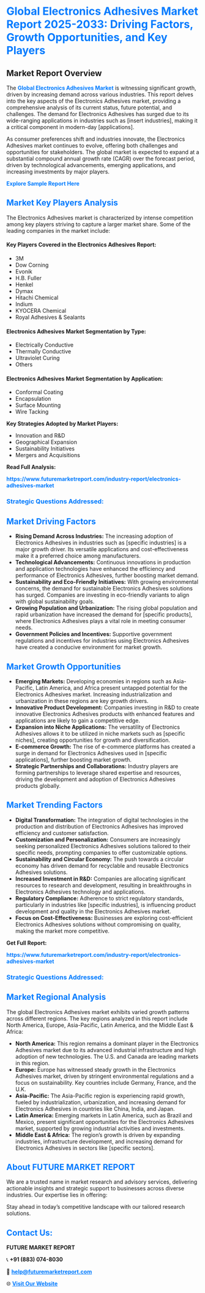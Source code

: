 <h1 style="color: #007BFF;">Global Electronics Adhesives Market Report 2025-2033: Driving Factors, Growth Opportunities, and Key Players</h1>

<section id="overview">
<h2>Market Report Overview</h2>
<p>The <a href="https://www.futuremarketreport.com/industry-report/electronics-adhesives-market" style="color: #007BFF; text-decoration: none;"><strong>Global Electronics Adhesives Market</strong></a> is witnessing significant growth, driven by increasing demand across various industries. This report delves into the key aspects of the Electronics Adhesives market, providing a comprehensive analysis of its current status, future potential, and challenges. The demand for Electronics Adhesives has surged due to its wide-ranging applications in industries such as [insert industries], making it a critical component in modern-day [applications].</p>
<p>As consumer preferences shift and industries innovate, the Electronics Adhesives market continues to evolve, offering both challenges and opportunities for stakeholders. The global market is expected to expand at a substantial compound annual growth rate (CAGR) over the forecast period, driven by technological advancements, emerging applications, and increasing investments by major players.</p>
</section>

<section id="overview">
<p><a href="https://www.futuremarketreport.com/request-sample/reportId=54443" style="color: #007BFF; text-decoration: none;"><strong>Explore Sample Report Here</strong></a></p>
</section>

<section id="key-players">
<h2 style="color: #007BFF;">Market Key Players Analysis</h2>
<p>The Electronics Adhesives market is characterized by intense competition among key players striving to capture a larger market share. Some of the leading companies in the market include:</p>
<h4>Key Players Covered in the Electronics Adhesives Report:</h4>
<ul><li>3M</li><li>Dow Corning</li><li>Evonik</li><li>H.B. Fuller</li><li>Henkel</li><li>Dymax</li><li>Hitachi Chemical</li><li>Indium</li><li>KYOCERA Chemical</li><li>Royal Adhesives &amp; Sealants</li></ul>
<h4>Electronics Adhesives Market Segmentation by Type:</h4>
<ul><li>Electrically Conductive</li><li>Thermally Conductive</li><li>Ultraviolet Curing</li><li>Others</li></ul>

<h4>Electronics Adhesives Market Segmentation by Application:</h4>
<ul><li>Conformal Coating</li><li>Encapsulation</li><li>Surface Mounting</li><li>Wire Tacking</li></ul>
<p><strong>Key Strategies Adopted by Market Players:</strong></p>
<ul>
<li>Innovation and R&D</li>
<li>Geographical Expansion</li>
<li>Sustainability Initiatives</li>
<li>Mergers and Acquisitions</li>
</ul>
</section>

<section>
<p><strong>Read Full Analysis: </strong></p><a href="https://www.futuremarketreport.com/industry-report/electronics-adhesives-market" style="color: #007BFF; text-decoration: none;"><strong>https://www.futuremarketreport.com/industry-report/electronics-adhesives-market</strong></a>
<h3 style="color: #007BFF;">Strategic Questions Addressed:</h3>
</section>

<section id="driving-factors">
<h2 style="color: #007BFF;">Market Driving Factors</h2>
<ul>
<li><strong>Rising Demand Across Industries:</strong> The increasing adoption of Electronics Adhesives in industries such as [specific industries] is a major growth driver. Its versatile applications and cost-effectiveness make it a preferred choice among manufacturers.</li>
<li><strong>Technological Advancements:</strong> Continuous innovations in production and application technologies have enhanced the efficiency and performance of Electronics Adhesives, further boosting market demand.</li>
<li><strong>Sustainability and Eco-Friendly Initiatives:</strong> With growing environmental concerns, the demand for sustainable Electronics Adhesives solutions has surged. Companies are investing in eco-friendly variants to align with global sustainability goals.</li>
<li><strong>Growing Population and Urbanization:</strong> The rising global population and rapid urbanization have increased the demand for [specific products], where Electronics Adhesives plays a vital role in meeting consumer needs.</li>
<li><strong>Government Policies and Incentives:</strong> Supportive government regulations and incentives for industries using Electronics Adhesives have created a conducive environment for market growth.</li>
</ul>
</section>

<section id="growth-opportunities">
<h2 style="color: #007BFF;">Market Growth Opportunities</h2>
<ul>
<li><strong>Emerging Markets:</strong> Developing economies in regions such as Asia-Pacific, Latin America, and Africa present untapped potential for the Electronics Adhesives market. Increasing industrialization and urbanization in these regions are key growth drivers.</li>
<li><strong>Innovative Product Development:</strong> Companies investing in R&D to create innovative Electronics Adhesives products with enhanced features and applications are likely to gain a competitive edge.</li>
<li><strong>Expansion into Niche Applications:</strong> The versatility of Electronics Adhesives allows it to be utilized in niche markets such as [specific niches], creating opportunities for growth and diversification.</li>
<li><strong>E-commerce Growth:</strong> The rise of e-commerce platforms has created a surge in demand for Electronics Adhesives used in [specific applications], further boosting market growth.</li>
<li><strong>Strategic Partnerships and Collaborations:</strong> Industry players are forming partnerships to leverage shared expertise and resources, driving the development and adoption of Electronics Adhesives products globally.</li>
</ul>
</section>

<section id="trending-factors">
<h2 style="color: #007BFF;">Market Trending Factors</h2>
<ul>
<li><strong>Digital Transformation:</strong> The integration of digital technologies in the production and distribution of Electronics Adhesives has improved efficiency and customer satisfaction.</li>
<li><strong>Customization and Personalization:</strong> Consumers are increasingly seeking personalized Electronics Adhesives solutions tailored to their specific needs, prompting companies to offer customizable options.</li>
<li><strong>Sustainability and Circular Economy:</strong> The push towards a circular economy has driven demand for recyclable and reusable Electronics Adhesives solutions.</li>
<li><strong>Increased Investment in R&D:</strong> Companies are allocating significant resources to research and development, resulting in breakthroughs in Electronics Adhesives technology and applications.</li>
<li><strong>Regulatory Compliance:</strong> Adherence to strict regulatory standards, particularly in industries like [specific industries], is influencing product development and quality in the Electronics Adhesives market.</li>
<li><strong>Focus on Cost-Effectiveness:</strong> Businesses are exploring cost-efficient Electronics Adhesives solutions without compromising on quality, making the market more competitive.</li>
</ul>
</section>

<section>
<p><strong>Get Full Report: </strong></p><a href="https://www.futuremarketreport.com/industry-report/electronics-adhesives-market" style="color: #007BFF; text-decoration: none;"><strong>https://www.futuremarketreport.com/industry-report/electronics-adhesives-market</strong></a>
<h3 style="color: #007BFF;">Strategic Questions Addressed:</h3>
</section>


<section id="regional-analysis">
<h2 style="color: #007BFF;">Market Regional Analysis</h2>
<p>The global Electronics Adhesives market exhibits varied growth patterns across different regions. The key regions analyzed in this report include North America, Europe, Asia-Pacific, Latin America, and the Middle East & Africa:</p>
<ul>
<li><strong>North America:</strong> This region remains a dominant player in the Electronics Adhesives market due to its advanced industrial infrastructure and high adoption of new technologies. The U.S. and Canada are leading markets in this region.</li>
<li><strong>Europe:</strong> Europe has witnessed steady growth in the Electronics Adhesives market, driven by stringent environmental regulations and a focus on sustainability. Key countries include Germany, France, and the U.K.</li>
<li><strong>Asia-Pacific:</strong> The Asia-Pacific region is experiencing rapid growth, fueled by industrialization, urbanization, and increasing demand for Electronics Adhesives in countries like China, India, and Japan.</li>
<li><strong>Latin America:</strong> Emerging markets in Latin America, such as Brazil and Mexico, present significant opportunities for the Electronics Adhesives market, supported by growing industrial activities and investments.</li>
<li><strong>Middle East & Africa:</strong> The region’s growth is driven by expanding industries, infrastructure development, and increasing demand for Electronics Adhesives in sectors like [specific sectors].</li>
</ul>
</section>

<footer>
<h2 style="color: #007BFF;">About FUTURE MARKET REPORT</h2>
<p>We are a trusted name in market research and advisory services, delivering actionable insights and strategic support to businesses across diverse industries. Our expertise lies in offering:</p>

<p>Stay ahead in today’s competitive landscape with our tailored research solutions.</p>

<h2 style="color: #007BFF;">Contact Us:</h2>
<p><strong>FUTURE MARKET REPORT</strong></p>
<p>📞 <strong>+91 (883) 074-8030</strong></p>
<p>📧 <strong><a href="mailto:help@futuremarketreport.com" style="color: #007BFF;">help@futuremarketreport.com</a></strong></p>
<p>🌐 <strong><a href="https://www.futuremarketreport.com/" style="color: #007BFF;">Visit Our Website</a></strong></p>
</footer>